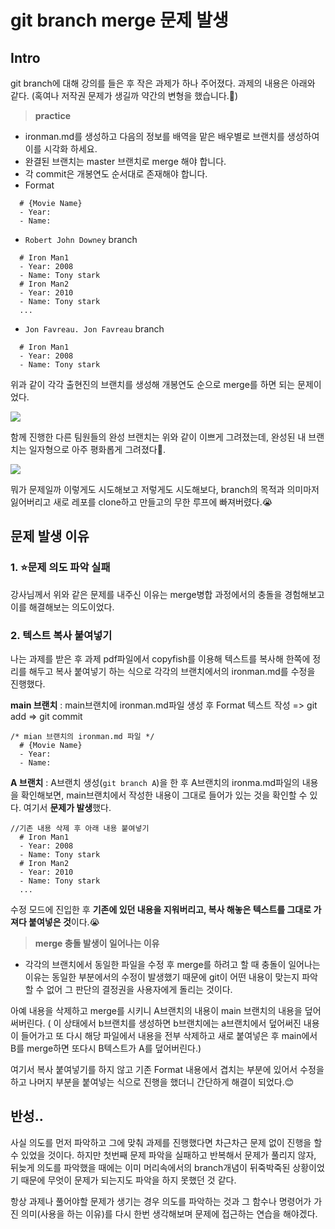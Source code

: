 # git branch merge 문제 발생

## Intro

git branch에 대해 강의를 들은 후 작은 과제가 하나 주어졌다. 과제의 내용은 아래와 같다. (혹여나 저작권 문제가 생길까 약간의 변형을 했습니다.🤲)

>**practice**
- ironman.md를 생성하고 다음의 정보를 배역을 맡은 배우별로 브랜치를 생성하여 이를 시각화 하세요.
- 완결된 브랜치는 master 브랜치로 merge 해야 합니다.
- 각 commit은 개봉연도 순서대로 존재해야 합니다.
- Format
```
  # {Movie Name}
  - Year:
  - Name:
```
- `Robert John Downey` branch
```
  # Iron Man1
  - Year: 2008
  - Name: Tony stark
  # Iron Man2
  - Year: 2010
  - Name: Tony stark
  ...
  ```
- `Jon Favreau. Jon Favreau`  branch
```
  # Iron Man1
  - Year: 2008
  - Name: Tony stark
```
  
  
  
위과 같이 각각 출현진의 브랜치를 생성해 개봉연도 순으로 merge를 하면 되는 문제이었다.

<img src ="https://media.vlpt.us/images/0seo8/post/5238c9e9-095c-4714-9dd9-d1e99a1feaf4/image.png" />

함께 진행한 다른 팀원들의 완성 브랜치는 위와 같이 이쁘게 그려졌는데, 완성된 내 브랜치는 일자형으로 아주 평화롭게 그려졌다🤣.

<img src ="https://media.vlpt.us/images/0seo8/post/7141d28b-234c-407a-a02c-9f56582f621f/image.png" />

뭐가 문제일까 이렇게도 시도해보고 저렇게도 시도해보다, branch의 목적과 의미마저 잃어버리고 새로 레포를 clone하고 만들고의 무한 루프에 빠져버렸다.😭

## 문제 발생 이유

### 1. ⭐문제 의도 파악 실패
강사님께서 위와 같은 문제를 내주신 이유는 merge병합 과정에서의 충돌을 경험해보고 이를 해결해보는 의도이었다.

### 2. 텍스트 복사 붙여넣기
나는 과제를 받은 후 과제 pdf파일에서 copyfish를 이용해 텍스트를 복사해 한쪽에 정리를 해두고 복사 붙여넣기 하는 식으로 각각의 브랜치에서의 ironman.md를 수정을 진행했다.

**main 브랜치**
: main브랜치에 ironman.md파일 생성 후 Format 텍스트 작성 => git add => git commit
```shell
/* mian 브랜치의 ironman.md 파일 */
  # {Movie Name}
  - Year:
  - Name:
```
**A 브랜치**
: A브랜치 생성(`git branch A`)을 한 후 A브랜치의 ironma.md파일의 내용을 확인해보면, main브랜치에서 작성한 내용이 그대로 들어가 있는 것을 확인할 수 있다. 여기서 **문제가 발생**했다.

```shell
//기존 내용 삭제 후 아래 내용 붙여넣기
  # Iron Man1
  - Year: 2008
  - Name: Tony stark
  # Iron Man2
  - Year: 2010
  - Name: Tony stark
  ...
```

수정 모드에 진입한 후 **기존에 있던 내용을 지워버리고, 복사 해놓은 텍스트를 그대로 가져다 붙여넣은 것**이다.😭

> **merge 충돌 발생이 일어나는 이유**
- 각각의 브랜치에서 동일한 파일을 수정 후 merge를 하려고 할 때 충돌이 일어나는 이유는 동일한 부분에서의 수정이 발생했기 때문에 git이 어떤 내용이 맞는지 파악할 수 없어 그 판단의 결정권을 사용자에게 돌리는 것이다. 

아예 내용을 삭제하고 merge를 시키니 A브랜치의 내용이 main 브랜치의 내용을 덮어써버린다.
( 이 상태에서 b브랜치를 생성하면 b브랜치에는 a브랜치에서 덮어써진 내용이 들어가고 또 다시 해당 파일에서 내용을 전부 삭제하고 새로 붙여넣은 후 main에서 B를 merge하면 또다시 B텍스트가 A를 덮어버린다.)

여기서 복사 붙여넣기를 하지 않고 기존 Format 내용에서 겹치는 부분에 있어서 수정을 하고 나머지 부분을 붙여넣는 식으로 진행을 했더니 간단하게 해결이 되었다.😊

## 반성..
사실 의도를 먼저 파악하고 그에 맞춰 과제를 진행했다면 차근차근 문제 없이 진행을 할 수 있었을 것이다. 하지만 첫번째 문제 파악을 실패하고 반복해서 문제가 풀리지 않자, 뒤늦게 의도를 파악했을 때에는 이미 머리속에서의 branch개념이 뒤죽박죽된 상황이었기 때문에 무엇이 문제가 되는지도 파악을 하지 못했던 것 같다.

항상 과제나 풀어야할 문제가 생기는 경우 의도를 파악하는 것과 그 함수나 명령어가 가진 의미(사용을 하는 이유)를 다시 한번 생각해보며 문제에 접근하는 연습을 해야겠다.

